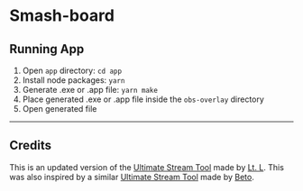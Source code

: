 # Smash-board

## Running App

1. Open `app` directory: `cd app`
2. Install node packages: `yarn`
3. Generate .exe or .app file: `yarn make`
4. Place generated .exe or .app file inside the `obs-overlay` directory
5. Open generated file

---

## Credits

This is an updated version of the [Ultimate Stream Tool](https://github.com/LieutenantL/Ultimate-Stream-Tool) made by [Lt. L](https://twitter.com/lieutenant_l5). This was also inspired by a similar [Ultimate Stream Tool](https://github.com/pokerobybeto/Ultimate-Stream-Tool) made by [Beto](https://twitter.com/pokeroby_beto).
